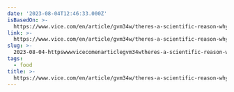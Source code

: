 ```yaml
---
date: '2023-08-04T12:46:33.000Z'
isBasedOn: >-
  https://www.vice.com/en/article/gvm34w/theres-a-scientific-reason-why-indian-food-is-so-delicious
link: >-
  https://www.vice.com/en/article/gvm34w/theres-a-scientific-reason-why-indian-food-is-so-delicious
slug: >-
  2023-08-04-httpswwwvicecomenarticlegvm34wtheres-a-scientific-reason-why-indian-food-is-so-delicious
tags:
  - food
title: >-
  https://www.vice.com/en/article/gvm34w/theres-a-scientific-reason-why-indian-food-is-so-delicious
---
```


